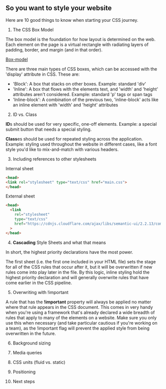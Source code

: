 ## So you want to style your website

Here are 10 good things to know when starting your CSS journey.

1. The CSS Box Model

The box model is the foundation for how layout is determined on the web. Each element on the page is a virtual rectangle with radiating layers of padding, border, and margin (and in that order).

[Box-model](https://http://cdn.jsears.co/box-model.png "Box-model")

There are three main types of CSS boxes, which can be accessed with the 'display' attribute in CSS. These are:
  
  - 'Block': A box that stacks on other boxes. Example: standard 'div'
  - 'Inline': A box that flows with the elements text, and 'width' and 'height' attributes aren't considered. Example: standard 'p' tags or span tags
  - 'Inline-block': A combination of the previous two, 'inline-block' acts like an inline element with 'width' and 'height' attributes

2. ID vs. Class

**ID**s should be used for very specific, one-off elements. Example: a special submit button that needs a special styling.

**Class**es should be used for repeated styling across the application. Example: styling used throughout the website in different cases, like a font style you'd like to mix-and-match with various headers.

3. Including references to other stylesheets

Internal sheet

```html
<head>
<link rel="stylesheet" type="text/css" href="main.css">
</head>
```

External sheet

```html
<head>
  <link
    rel="stylesheet"
    type="text/css" 
    href="https://cdnjs.cloudflare.com/ajax/libs/semantic-ui/2.2.13/components/modal.css"
  >
</head>
```

4. **Cascading** Style Sheets and what that means

In short, the highest priority declarations have the most power.

The first sheet (i.e. the first one included in your HTML file) sets the stage for all of the CSS rules that occur after it, but it will be overwritten if new rules come into play later in the file. By this logic, inline styling hold the highest priority declaration and will generally overwrite rules that have come earlier in the CSS pipeline.

5. Overwriting with !important

A rule that has the **!important** property will always be applied no matter where that rule appears in the CSS document. This comes in very handy when you're using a framework that's already declared a wide breadth of rules that apply to many of the elements on a website. Make sure you only use this when necessary (and take particular cautious if you're working on a team), as the !important flag will prevent the applied style from being overwritten in the future.

6. Background sizing



7. Media queries

8. CSS units (fluid vs. static)

9. Positioning

10. Next steps
